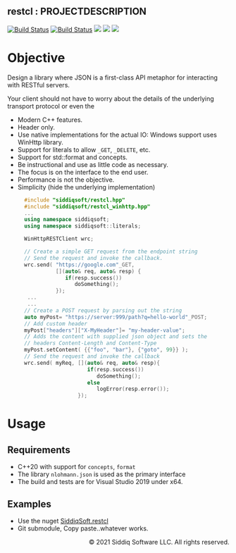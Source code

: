 restcl : PROJECTDESCRIPTION
-------------------------------------------
<!-- badges -->
<!--[![CodeQL](https://github.com/SiddiqSoft/restcl/actions/workflows/codeql-analysis.yml/badge.svg)](https://github.com/SiddiqSoft/restcl/actions/workflows/codeql-analysis.yml)-->
[![Build Status](https://dev.azure.com/siddiqsoft/siddiqsoft/_apis/build/status/SiddiqSoft.restcl?branchName=main)](https://dev.azure.com/siddiqsoft/siddiqsoft/_build/latest?definitionId=13&branchName=main)
[![Build Status](https://dev.azure.com/siddiqsoft/siddiqsoft/_apis/build/status/SiddiqSoft.restcl?branchName=develop)](https://dev.azure.com/siddiqsoft/siddiqsoft/_build/latest?definitionId=13&branchName=develop)
![](https://img.shields.io/nuget/v/SiddiqSoft.restcl)
![](https://img.shields.io/github/v/tag/SiddiqSoft/restcl)
![](https://img.shields.io/azure-devops/tests/siddiqsoft/siddiqsoft/13)
<!--![](https://img.shields.io/azure-devops/coverage/siddiqsoft/siddiqsoft/13)-->
<!-- end badges -->

# Objective

Design a library where JSON is a first-class API metaphor for interacting with RESTful servers.

Your client should not have to worry about the details of the underlying transport protocol or even the 

- Modern C++ features.
- Header only.
- Use native implementations for the actual IO: Windows support uses WinHttp library.
- Support for literals to allow `_GET`, `_DELETE`, etc.
- Support for std::format and concepts.
- Be instructional and use as little code as necessary.
- The focus is on the interface to the end user.
- Performance is not the objective.
- Simplicity (hide the underlying implementation)
  ```cpp
    #include "siddiqsoft/restcl.hpp"
    #include "siddiqsoft/restcl_winhttp.hpp"
    ...
    using namespace siddiqsoft;
    using namespace siddiqsoft::literals;

    WinHttpRESTClient wrc;

    // Create a simple GET request from the endpoint string
    // Send the request and invoke the callback.
    wrc.send( "https://google.com"_GET,
              [](auto& req, auto& resp) {
                 if(resp.success())
                    doSomething();
              });
     ...
     ...
    // Create a POST request by parsing out the string
    auto myPost= "https://server:999/path?q=hello-world"_POST;
    // Add custom header
    myPost["headers"]["X-MyHeader"]= "my-header-value";
    // Adds the content with supplied json object and sets the 
    // headers Content-Length and Content-Type
    myPost.setContent( {{"foo", "bar"}, {"goto", 99}} );
    // Send the request and invoke the callback
    wrc.send( myReq, [](auto& req, auto& resp){
                        if(resp.success())
                           doSomething();
                        else
                           logError(resp.error());
                     });
  ```


# Usage

## Requirements
- C++20 with support for `concepts`, `format`
- The library `nlohmann.json` is used as the primary interface
- The build and tests are for Visual Studio 2019 under x64.

## Examples
- Use the nuget [SiddiqSoft.restcl](https://www.nuget.org/packages/SiddiqSoft.restcl/)
- Git submodule, Copy paste..whatever works.


<p align="right">
&copy; 2021 Siddiq Software LLC. All rights reserved.
</p>
